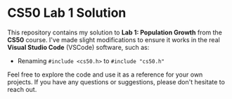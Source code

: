 # CS50 Lab 1 Solution

This repository contains my solution to **Lab 1: Population Growth** from the **CS50** course. I've made slight modifications to ensure it works in the real **Visual Studio Code** (VSCode) software, such as:

- Renaming `#include <cs50.h>` to `#include "cs50.h"`

Feel free to explore the code and use it as a reference for your own projects. If you have any questions or suggestions, please don't hesitate to reach out.
